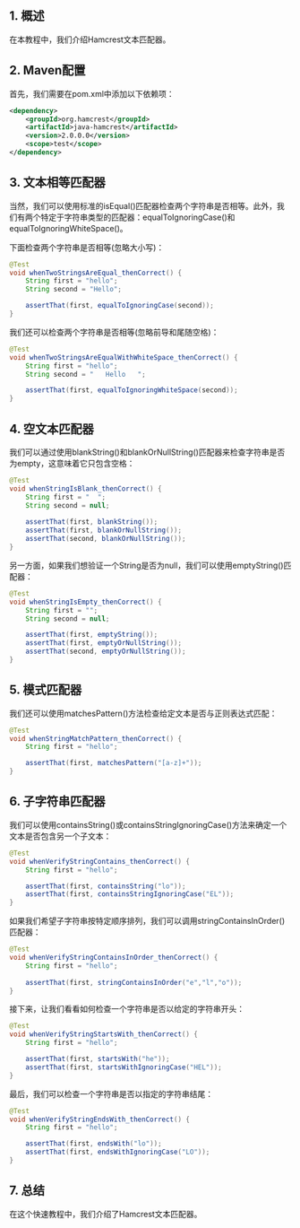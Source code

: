 ## 1. 概述

在本教程中，我们介绍Hamcrest文本匹配器。

## 2. Maven配置

首先，我们需要在pom.xml中添加以下依赖项：

```xml
<dependency>
    <groupId>org.hamcrest</groupId>
    <artifactId>java-hamcrest</artifactId>
    <version>2.0.0.0</version>
    <scope>test</scope>
</dependency>
```

## 3. 文本相等匹配器

当然，我们可以使用标准的isEqual()匹配器检查两个字符串是否相等。此外，我们有两个特定于字符串类型的匹配器：equalToIgnoringCase()和equalToIgnoringWhiteSpace()。

下面检查两个字符串是否相等(忽略大小写)：

```java
@Test
void whenTwoStringsAreEqual_thenCorrect() {
    String first = "hello";
    String second = "Hello";

    assertThat(first, equalToIgnoringCase(second));
}
```

我们还可以检查两个字符串是否相等(忽略前导和尾随空格)：

```java
@Test
void whenTwoStringsAreEqualWithWhiteSpace_thenCorrect() {
    String first = "hello";
    String second = "   Hello   ";

    assertThat(first, equalToIgnoringWhiteSpace(second));
}
```

## 4. 空文本匹配器

我们可以通过使用blankString()和blankOrNullString()匹配器来检查字符串是否为empty，这意味着它只包含空格：

```java
@Test
void whenStringIsBlank_thenCorrect() {
    String first = "  ";
    String second = null;
    
    assertThat(first, blankString());
    assertThat(first, blankOrNullString());
    assertThat(second, blankOrNullString());
}
```

另一方面，如果我们想验证一个String是否为null，我们可以使用emptyString()匹配器：

```java
@Test
void whenStringIsEmpty_thenCorrect() {
    String first = "";
    String second = null;

    assertThat(first, emptyString());
    assertThat(first, emptyOrNullString());
    assertThat(second, emptyOrNullString());
}
```

## 5. 模式匹配器

我们还可以使用matchesPattern()方法检查给定文本是否与正则表达式匹配：

```java
@Test
void whenStringMatchPattern_thenCorrect() {
    String first = "hello";

    assertThat(first, matchesPattern("[a-z]+"));
}
```

## 6. 子字符串匹配器

我们可以使用containsString()或containsStringIgnoringCase()方法来确定一个文本是否包含另一个子文本：

```java
@Test
void whenVerifyStringContains_thenCorrect() {
    String first = "hello";

    assertThat(first, containsString("lo"));
    assertThat(first, containsStringIgnoringCase("EL"));
}
```

如果我们希望子字符串按特定顺序排列，我们可以调用stringContainsInOrder()匹配器：

```java
@Test
void whenVerifyStringContainsInOrder_thenCorrect() {
    String first = "hello";
    
    assertThat(first, stringContainsInOrder("e","l","o"));
}
```

接下来，让我们看看如何检查一个字符串是否以给定的字符串开头：

```java
@Test
void whenVerifyStringStartsWith_thenCorrect() {
    String first = "hello";

    assertThat(first, startsWith("he"));
    assertThat(first, startsWithIgnoringCase("HEL"));
}
```

最后，我们可以检查一个字符串是否以指定的字符串结尾：

```java
@Test
void whenVerifyStringEndsWith_thenCorrect() {
    String first = "hello";

    assertThat(first, endsWith("lo"));
    assertThat(first, endsWithIgnoringCase("LO"));
}
```

## 7. 总结

在这个快速教程中，我们介绍了Hamcrest文本匹配器。